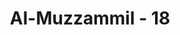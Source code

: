 ---
title: "Al-Muzzammil - 18"
no: 18
arabic_no: ١٨
ayah:  ۨالسَّمَاۤءُ مُنْفَطِرٌۢ بِهٖۗ كَانَ وَعْدُهٗ مَفْعُوْلًا
translation: "Langit terbelah pada hari itu. Janji Allah pasti terlaksana."
tafsir: "Ayat ini menegaskan bahwa orang-orang kafir tidak takut kepada datangnya hari Kiamat. Padahal pada hari itu, mereka tidak akan merasa aman karena kekufuran mereka. Mereka tidak sanggup menolak azab Tuhan pada hari yang sangat dahsyat yang menjadikan anak-anak muda beruban. Langit pun pada hari itu terpecah-belah. Hal itu menunjukkan sangat dahsyatnya hari tersebut. Kedatangan hari tersebut, yaitu turunnya azab Tuhan kepada orang kafir dan pahala Tuhan berupa nikmat kepada orang mukmin, adalah janji Tuhan yang pasti dipenuhi-Nya. Allah tidak akan memungkiri janji-Nya."
---